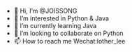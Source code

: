 - 👋 Hi, I’m @JOISSONG
- 👀 I’m interested in Python & Java
- 🌱 I’m currently learning Java
- 💞️ I’m looking to collaborate on Python 
- 📫 How to reach me Wechat:lother_lee 

<!---
JOISSONG/JOISSONG is a ✨ special ✨ repository because its `README.md` (this file) appears on your GitHub profile.
You can click the Preview link to take a look at your changes.
--->
